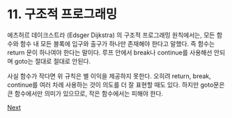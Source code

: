 # 11. 구조적 프로그래밍

에츠허르 데이크스트라 \(Edsger Dijkstra\) 의 구조적 프로그래밍 원칙에서는, 모든 함수와 함수 내 모든 블록에 입구와 출구가 하나만 존재해야 한다고 말했다. 즉 함수는 return 문이 하나여야 한다는 말이다. 루프 안에서 break나 continue를 사용해선 안되며 goto는 절대로 절대로 안된다.

사실 함수가 작다면 위 규칙은 별 이익을 제공하지 못한다. 오히려 return, break, continue를 여러 차례 사용하는 것이 의도를 더 잘 표현할 때도 있다. 하지만 goto문은 큰 함수에서만 의미가 있으므로, 작은 함수에서는 피해야 한다.



[Next](3/12..md)